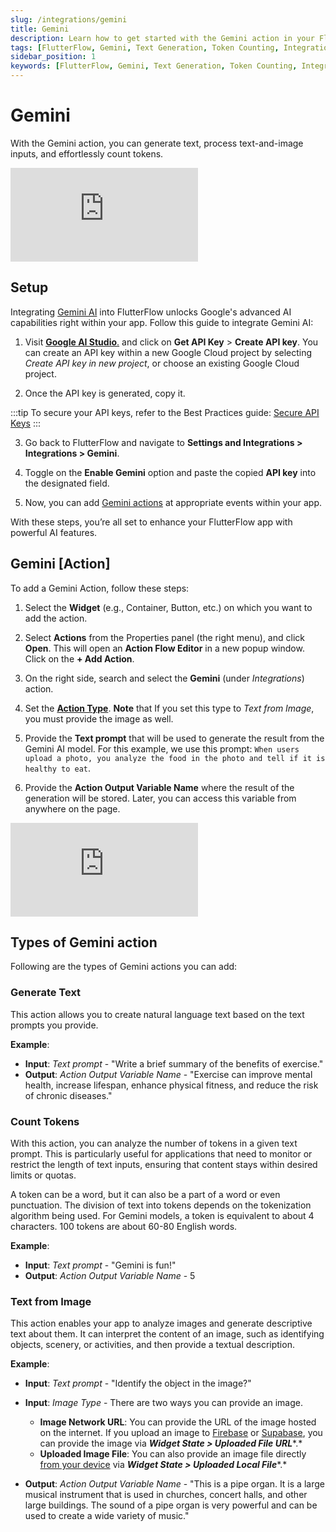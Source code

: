 ```yaml
---
slug: /integrations/gemini
title: Gemini
description: Learn how to get started with the Gemini action in your FlutterFlow app to generate text, process text-and-image inputs, and count tokens.
tags: [FlutterFlow, Gemini, Text Generation, Token Counting, Integration]
sidebar_position: 1
keywords: [FlutterFlow, Gemini, Text Generation, Token Counting, Integration]
---
```



# Gemini

With the Gemini action, you can generate text, process text-and-image inputs, and effortlessly count tokens.

<div class="video-container"><iframe src="https://www.loom.
com/embed/1e7a383897334f6da96c58639e7abcfc?sid=b8363cff-ccfb-4ade-98fc-22a2a587e68e" frameborder="0" allow="accelerometer; autoplay; clipboard-write; encrypted-media; gyroscope; picture-in-picture; web-share" referrerpolicy="strict-origin-when-cross-origin" allowfullscreen></iframe></div>



## Setup

Integrating [Gemini AI](https://gemini.google.com/app) into FlutterFlow unlocks Google's advanced AI capabilities right within your app. Follow this guide to integrate Gemini AI:

1. Visit [**Google AI Studio**.](https://aistudio.google.com/) and click on **Get API Key** > 
   **Create API key**. You can create an API key within a new Google Cloud project by selecting *Create API key in new project*, or choose an existing Google Cloud project. 

2. Once the API key is generated, copy it.

:::tip
To secure your API keys, refer to the Best Practices guide: [Secure API Keys](/advanced-functionality/best-practices-secure-api-keys)
:::

3. Go back to FlutterFlow and navigate to **Settings and Integrations > Integrations > Gemini**. 

4. Toggle on the **Enable Gemini** option and paste the copied **API key** into the designated 
   field. 

5. Now, you can add [Gemini actions](/actions/actions/integrations/gemini) at appropriate events 
within your app.

With these steps, you’re all set to enhance your FlutterFlow app with powerful AI features.


## Gemini [Action]

To add a Gemini Action, follow these steps:

1. Select the **Widget** (e.g., Container, Button, etc.) on which you want to add the action.

2. Select **Actions** from the Properties panel (the right menu), and click **Open**. This will open an **Action Flow Editor** in a new popup window. Click on the **+ Add Action**.

3. On the right side, search and select the **Gemini** (under *Integrations*) action. 

4. Set the [**Action Type**](/actions/actions/integrations/gemini#types-of-gemini-action). **Note** that If you set this type to *Text from Image*, you must provide the image as well.

5. Provide the **Text prompt** that will be used to generate the result from the Gemini AI model. For this example, we use this prompt: `When users upload a photo, you analyze the food in the photo and tell if it is healthy to eat`. 

6. Provide the **Action Output Variable Name** where the result of the generation will be stored. Later, you can access this variable from anywhere on the page.

<div class="video-container"><iframe src="https://www.loom.com/embed/8b57fff59e3f496b84eb719f0a41bc85" title="YouTube video player" frameborder="0" allow="accelerometer; autoplay; clipboard-write; encrypted-media; gyroscope; picture-in-picture; web-share" referrerpolicy="strict-origin-when-cross-origin" allowfullscreen></iframe></div>

## Types of Gemini action

Following are the types of Gemini actions you can add:

### Generate Text

This action allows you to create natural language text based on the text prompts you provide.

**Example**:

* **Input**: *Text prompt* - "Write a brief summary of the benefits of exercise."
* **Output**: *Action Output Variable Name* - "Exercise can improve mental health, increase lifespan, enhance physical fitness, and reduce the risk of chronic diseases."

### Count Tokens

With this action, you can analyze the number of tokens in a given text prompt. This is particularly useful for applications that need to monitor or restrict the length of text inputs, ensuring that content stays within desired limits or quotas.

A token can be a word, but it can also be a part of a word or even punctuation. The division of text into tokens depends on the tokenization algorithm being used. For Gemini models, a token is equivalent to about 4 characters. 100 tokens are about 60-80 English words.

**Example**:

* **Input**: *Text prompt* - "Gemini is fun!"
* **Output**: *Action Output Variable Name* - 5

### Text from Image

This action enables your app to analyze images and generate descriptive text about them. It can interpret the content of an image, such as identifying objects, scenery, or activities, and then provide a textual description.

**Example**:

* **Input**: *Text prompt* - "Identify the object in the image?"
* **Input**: *Image Type* - There are two ways you can provide an image.


	+ **Image Network URL**: You can provide the URL of the image hosted on the internet. If you upload an image to [Firebase](/actions/actions/utilities/upload-data#id-1.-firebase) or [Supabase](/actions/actions/utilities/upload-data#id-2.-supabase), you can provide the image via ***Widget State > Uploaded File URL****.*
	+ **Uploaded Image File**: You can also provide an image file directly [from your device](/actions/actions/utilities/upload-data#id-3.-local-upload-widget-state) via ***Widget State > Uploaded Local File****.*
* **Output**: *Action Output Variable Name* - "This is a pipe organ. It is a large musical instrument that is used in churches, concert halls, and other large buildings. The sound of a pipe organ is very powerful and can be used to create a wide variety of music."



 